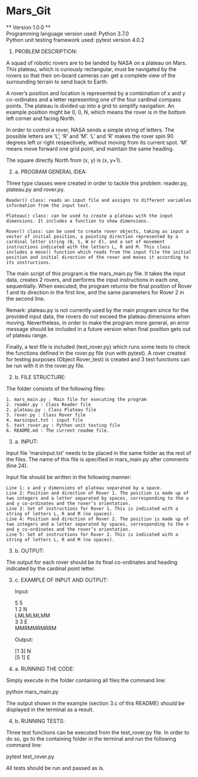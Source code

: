 # Mars_Git

** Version 1.0.0 **  
    Programming language version used: Python 3.7.0  
    Python unit testing framework used: pytest version 4.0.2  

1. PROBLEM DESCRIPTION:

A squad of robotic rovers are to be landed by NASA on a plateau on Mars. This plateau, which is curiously rectangular, must be navigated by the rovers so that their on-board cameras can get a complete view of the surrounding terrain to send back to Earth.

A rover’s position and location is represented by a combination of x and y co-ordinates and a letter representing one of the four cardinal compass points. The plateau is divided up into a grid to simplify navigation. An example position might be 0, 0, N, which means the rover is in the bottom left corner and facing North.

In order to control a rover, NASA sends a simple string of letters. The possible letters are ‘L’, ‘R’ and ‘M’. ‘L’ and ‘R’ makes the rover spin 90 degrees left or right respectively, without moving from its current spot. ‘M’ means move forward one grid point, and maintain the same heading.

The square directly North from (x, y) is (x, y+1).

2. a. PROGRAM GENERAL IDEA:

Three type classes were created in order to tackle this problem: reader.py, plateau.py and rover.py.

    Reader() class: reads an input file and assigns to different variables information from the input text.

    Plateau() class: can be used to create a plateau with the input dimensions. It includes a function to show dimensions.

    Rover() class: can be used to create rover objects, taking as input a vector of initial position, a pointing direction represented by a cardinal letter string (N, S, W or E), and a set of movement instructions indicated with the letters L, R and M. This class includes a move() function which reads from the input file the initial position and initial direction of the rover and moves it according to its instructions.

The main script of this program is the mars_main.py file. It takes the input data, creates 2 rovers, and performs the input instructions in each one, sequentially. When executed, the program returns the final position of Rover 1 and its direction in the first line, and the same parameters for Rover 2 in the second line.

Remark:
plateau.py is not currently used by the main program since for the provided input data, the rovers do not exceed the plateau dimensions when moving. Nevertheless, in order to make the program more general, an error message should be included in a future version when final position gets out of plateau range.

Finally, a test file is included (test_rover.py) which runs some tests to check the functions defined in the rover.py file (run with pytest). A rover created for testing purposes (Object Rover_test) is created and 3 test functions can be run with it in the rover.py file.

2. b. FILE STRUCTURE:

The folder consists of the following files:

    1. mars_main.py : Main file for executing the program
    2. reader.py : Class Reader file
    2. plateau.py : Class Plateau file
    3. rover.py : Class Rover file
    4. marsinput.txt : input file
    5. test_rover.py : Python unit testing file
    6. README.md : The current readme file.

3. a. INPUT:

Input file 'marsinput.txt' needs to be placed in the same folder as the rest of the files. The name of this file is specified in mars_main.py after comments (line 24).

Input file should be written in the following manner:

    Line 1: x and y dimensions of plateau separated by a space.
    Line 2: Position and direction of Rover 1. The position is made up of two integers and a letter separated by spaces, corresponding to the x and y co-ordinates and the rover’s orientation.
    Line 3: Set of instructions for Rover 1. This is indicated with a string of letters L, R and M (no spaces).
    Line 4: Position and direction of Rover 2. The position is made up of two integers and a letter separated by spaces, corresponding to the x and y co-ordinates and the rover’s orientation.
    Line 5: Set of instructions for Rover 2. This is indicated with a string of letters L, R and M (no spaces).

3. b. OUTPUT:

The output for each rover should be its final co-ordinates and heading indicated by the cardinal point letter.

3. c. EXAMPLE OF INPUT AND OUTPUT:

    Input:

    5 5  
    1 2 N  
    LMLMLMLMM  
    3 3 E  
    MMRMMRMRRM  

    Output:  

    [1 3] N  
    [5 1] E  


4. a. RUNNING THE CODE:

Simply execute in the folder containing all files the command line:

python mars_main.py

The output shown in the example (section 3.c of this README) should be displayed in the terminal as a result.

4. b. RUNNING TESTS:

Three test functions can be executed from the test_rover.py file. In order to do so, go to the containing folder in the terminal and run the following command line:

pytest test_rover.py

All tests should be run and passed as is.
